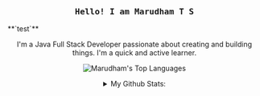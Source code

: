 <h3 align="center">
  <samp>
    Hello! I am 
    <b>Marudham T S</b>
    <br>
  </samp>  
</h3>
**`test`**
<p align="center">
  I'm a Java Full Stack Developer passionate about creating and building things. I'm a quick and active learner.
</p>

<div align="center">

![Marudham's Top Languages](https://github-readme-stats.vercel.app/api/top-langs/?username=Marudham&theme=vue-dark&show_icons=true&hide_border=true&layout=compact)
</div>
<details align="center">
  <summary>My Github Stats:</summary>
  
  ![Marudham's Stats](https://github-readme-stats.vercel.app/api?username=Marudham&theme=vue-dark&show_icons=true&hide_border=true&count_private=true)
</details>

